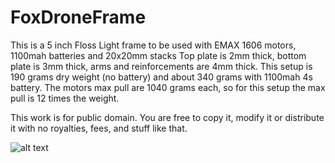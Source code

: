 # FoxDroneFrame
This is a 5 inch Floss Light frame to be used with EMAX 1606 motors, 1100mah batteries and 20x20mm stacks
Top plate is 2mm thick, bottom plate is 3mm thick, arms and reinforcements are 4mm thick.
This setup is 190 grams dry weight (no battery) and about 340 grams with 1100mah 4s battery.
The motors max pull are 1040 grams each, so for this setup the max pull is 12 times the weight.

This work is for public domain. You are free to copy it, modify it or distribute it with no royalties, fees, and stuff like that.

![alt text](https://github.com/iso9660/FoxDroneFrame/blob/master/Fox.PNG?raw=true)
